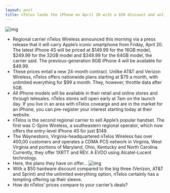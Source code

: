 ```yaml
---
layout: post
title: nTelos lands the iPhone on April 20 with a $50 discount and unlimited everything
---
```

![img](http://media.idownloadblog.com/wp-content/uploads/2012/04/nTelos-Wireless-iPhone-website-banner.jpg)
* Regional carrier nTelos Wireless announced this morning via a press release that it will carry Apple’s iconic smartphone from Friday, April 20. The latest iPhone 4S will be priced at $149.99 for the 16GB model, $249.99 for the 32GB model and $349.99 for the 64GB model, the carrier said. The previous-generation 8GB iPhone 4 will be available for $49.99.
* These prices entail a new 24-month contract. Unlike AT&T and Verizon Wireless, nTelos offers nationwide plans starting at $79 a month, with unlimited everything for $99 a month. They, however, throttle data after 5GB.
* All iPhone models will be available in their retail and online stores and through telesales. nTelos stores will open early at 7am on the launch day. If you live in an area with nTelos covearge and are in the market for an iPhone, you can pre-register your interest starting today at their website.
* nTelos is the second regional carrier to sell Apple’s popular handset. The first was C-Spire Wireless, a southeastern regional operator, which now offers the entry-level iPhone 4S for just $149.
* The Waynesboro, Virginia-headquartered nTelos Wireless has over 400,00 customers and operates a CDMA PCS network in Virginia, West Virginia and portions of Maryland, Ohio, Kentucky and North Carolina. Currently, they offer 1XRTT and REV. A EVDO using Alcatel-Lucent technology.
* Here, the plans they have on offer…
![img](http://media.idownloadblog.com/wp-content/uploads/2012/04/nTelos-plans.png)
* With a $50 hardware discount compared to the big three (Verizon, AT&T and Sprint) and the unlimited everything option, nTelos certainly has a tempting offering up their sleeve.
* How do nTelos’ prices compare to your carrier’s deals?

